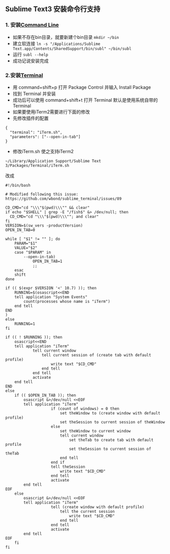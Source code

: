 [^_^]:
    title: Sublime Text3 安装命令行支持
    date: 2016-7-28
    tags: tool
    ---END

## Sublime Text3 安装命令行支持

### 1. 安装[Command Line](http://www.sublimetext.com/docs/3/osx_command_line.html)

*   如果不存在bin目录，就要新建个bin目录
`mkdir ~/bin`
*   建立软连接
`ln -s "/Applications/Sublime Text.app/Contents/SharedSupport/bin/subl" ~/bin/subl`
*   运行
`subl --help`
*   成功记说安装完成

### 2.安装[Terminal](https://packagecontrol.io/packages/Terminal)

*   用 command+shift+p 打开 Package Control 并输入 Install Package
*   找到 Terminal 并安装
*   成功后可以使用 command+shift+t 打开 Terminal 默认是使用系统自带的 Terminal
*   如果要使用iTerm2需要进行下面的修改
*   先修改插件的配置
```
{
  "terminal": "iTerm.sh",
  "parameters": ["--open-in-tab"]
}
```
*   修改iTerm.sh 使之支持iTerm2

`~/Library/Application Support/Sublime Text 3/Packages/Terminal/iTerm.sh`

改成
```
#!/bin/bash

# Modified following this issue: https://github.com/wbond/sublime_terminal/issues/89

CD_CMD="cd "\\\"$(pwd)\\\"" && clear"
if echo "$SHELL" | grep -E "/fish$" &> /dev/null; then
  CD_CMD="cd "\\\"$(pwd)\\\""; and clear"
fi
VERSION=$(sw_vers -productVersion)
OPEN_IN_TAB=0

while [ "$1" != "" ]; do
    PARAM="$1"
    VALUE="$2"
    case "$PARAM" in
        --open-in-tab)
            OPEN_IN_TAB=1
            ;;
    esac
    shift
done

if (( $(expr $VERSION '<' 10.7) )); then
    RUNNING=$(osascript<<END
    tell application "System Events"
        count(processes whose name is "iTerm")
    end tell
END
)
else
    RUNNING=1
fi

if (( ! $RUNNING )); then
    osascript<<END
    tell application "iTerm"
            tell current window
                tell current session of (create tab with default profile)
                    write text "$CD_CMD"
                end tell
            end tell
            activate
    end tell
END
else
    if (( $OPEN_IN_TAB )); then
        osascript &>/dev/null <<EOF
        tell application "iTerm"
                    if (count of windows) = 0 then
                        set theWindow to (create window with default profile)
                        set theSession to current session of theWindow
                    else
                        set theWindow to current window
                        tell current window
                            set theTab to create tab with default profile
                            set theSession to current session of theTab
                        end tell
                    end if
                    tell theSession
                        write text "$CD_CMD"
                    end tell
                    activate
        end tell
EOF
    else
        osascript &>/dev/null <<EOF
        tell application "iTerm"
                    tell (create window with default profile)
                        tell the current session
                            write text "$CD_CMD"
                        end tell
                    end tell
                    activate
        end tell
EOF
    fi
fi
```
